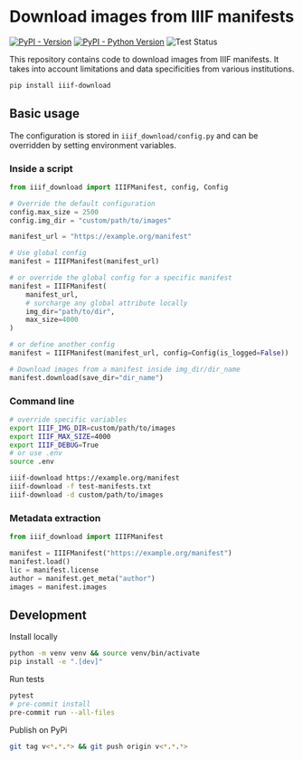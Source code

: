 # Download images from IIIF manifests

[![PyPI - Version](https://img.shields.io/pypi/v/iiif-download.svg)](https://pypi.org/project/iiif-download)
[![PyPI - Python Version](https://img.shields.io/pypi/pyversions/iiif-download.svg)](https://pypi.org/project/iiif-download)
![Test Status](https://img.shields.io/github/actions/workflow/status/Segolene-Albouy/iiif-download/test.yml?branch=main)

This repository contains code to download images from IIIF manifests.
It takes into account limitations and data specificities from various institutions.

```bash
pip install iiif-download
```

## Basic usage

The configuration is stored in `iiif_download/config.py` and can be overridden by setting environment variables.

### Inside a script

```python
from iiif_download import IIIFManifest, config, Config

# Override the default configuration
config.max_size = 2500
config.img_dir = "custom/path/to/images"

manifest_url = "https://example.org/manifest"

# Use global config
manifest = IIIFManifest(manifest_url)

# or override the global config for a specific manifest
manifest = IIIFManifest(
    manifest_url,
    # surcharge any global attribute locally
    img_dir="path/to/dir",
    max_size=4000
)

# or define another config
manifest = IIIFManifest(manifest_url, config=Config(is_logged=False))

# Download images from a manifest inside img_dir/dir_name
manifest.download(save_dir="dir_name")
```

### Command line

```bash
# override specific variables
export IIIF_IMG_DIR=custom/path/to/images
export IIIF_MAX_SIZE=4000
export IIIF_DEBUG=True
# or use .env
source .env

iiif-download https://example.org/manifest
iiif-download -f test-manifests.txt
iiif-download -d custom/path/to/images
```

### Metadata extraction

```python
from iiif_download import IIIFManifest

manifest = IIIFManifest("https://example.org/manifest")
manifest.load()
lic = manifest.license
author = manifest.get_meta("author")
images = manifest.images
```

## Development

Install locally
```bash
python -m venv venv && source venv/bin/activate
pip install -e ".[dev]"
```

Run tests
```bash
pytest
# pre-commit install
pre-commit run --all-files
```

Publish on PyPi
```bash
git tag v<*.*.*> && git push origin v<*.*.*>
```
